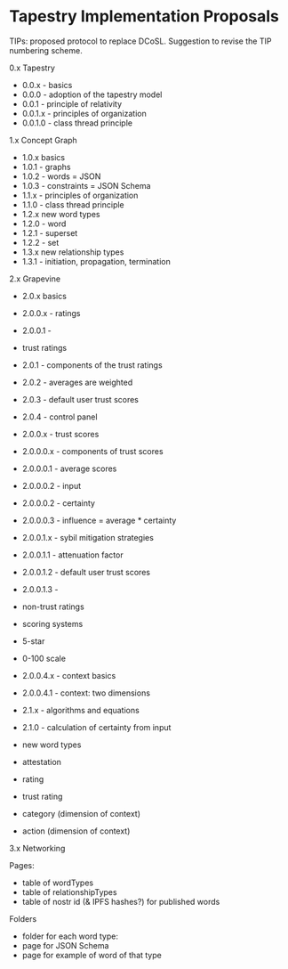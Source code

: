 Tapestry Implementation Proposals
=====

TIPs: proposed protocol to replace DCoSL. Suggestion to revise the TIP numbering scheme.

0.x Tapestry
- 0.0.x - basics
- 0.0.0 - adoption of the tapestry model
- 0.0.1 - principle of relativity
- 0.0.1.x - principles of organization
- 0.0.1.0 - class thread principle

1.x Concept Graph
- 1.0.x basics
- 1.0.1 - graphs
- 1.0.2 - words = JSON
- 1.0.3 - constraints = JSON Schema
- 1.1.x - principles of organization
- 1.1.0 - class thread principle
- 1.2.x new word types
- 1.2.0 - word
- 1.2.1 - superset
- 1.2.2 - set
- 1.3.x new relationship types
- 1.3.1 - initiation, propagation, termination

2.x Grapevine
- 2.0.x basics
- 2.0.0.x - ratings
- 2.0.0.1 -
- trust ratings
- 2.0.1 - components of the trust ratings
- 2.0.2 - averages are weighted
- 2.0.3 - default user trust scores
- 2.0.4 - control panel
- 2.0.0.x - trust scores
- 2.0.0.0.x - components of trust scores
- 2.0.0.0.1 - average scores
- 2.0.0.0.2 - input
- 2.0.0.0.2 - certainty
- 2.0.0.0.3 - influence = average * certainty
- 2.0.0.1.x - sybil mitigation strategies
- 2.0.0.1.1 - attenuation factor
- 2.0.0.1.2 - default user trust scores
- 2.0.0.1.3 -
- non-trust ratings
- scoring systems
- 5-star
- 0-100 scale
  
- 2.0.0.4.x - context basics
- 2.0.0.4.1 - context: two dimensions
- 2.1.x - algorithms and equations
- 2.1.0 - calculation of certainty from input
- new word types
- attestation
- rating
- trust rating
- category (dimension of context)
- action (dimension of context)

3.x Networking

Pages:
- table of wordTypes
- table of relationshipTypes
- table of nostr id (& IPFS hashes?) for published words

Folders
- folder for each word type: 
- page for JSON Schema 
- page for example of word of that type
